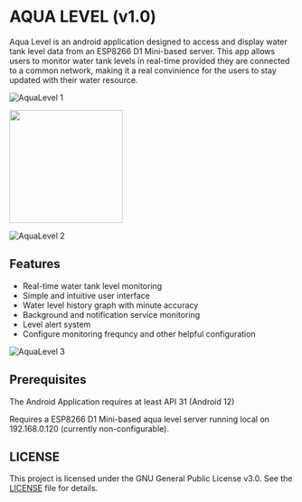 # AQUA LEVEL (v1.0)

Aqua Level is an android application designed to access and display water tank level data from an ESP8266 D1 Mini-based server. This app allows users to monitor water tank levels in real-time provided they are connected to a common network, making it a real convinience for the users to stay updated with their water resource.

![AquaLevel 1](https://github.com/user-attachments/assets/f8b46f61-d70e-45a0-91e5-36d1c792a61f)

<img src="https://github.com/user-attachments/assets/f8b46f61-d70e-45a0-91e5-36d1c792a61f" width="200"/>

![AquaLevel 2](https://github.com/user-attachments/assets/c1defb8f-0ed3-4100-bbc1-720cf5bf3db7)

## Features
- Real-time water tank level monitoring
- Simple and intuitive user interface
- Water level history graph with minute accuracy
- Background and notification service monitoring
- Level alert system
- Configure monitoring frequncy and other helpful configuration

![AquaLevel 3](https://github.com/user-attachments/assets/4d4d67de-eef9-4f92-ab00-1d04ebcfe282)

## Prerequisites
The Android Application requires at least API 31 (Android 12)

Requires a ESP8266 D1 Mini-based aqua level server running local on 192.168.0.120 (currently non-configurable).

## LICENSE
This project is licensed under the GNU General Public License v3.0. See the [LICENSE](LICENSE) file for details.
